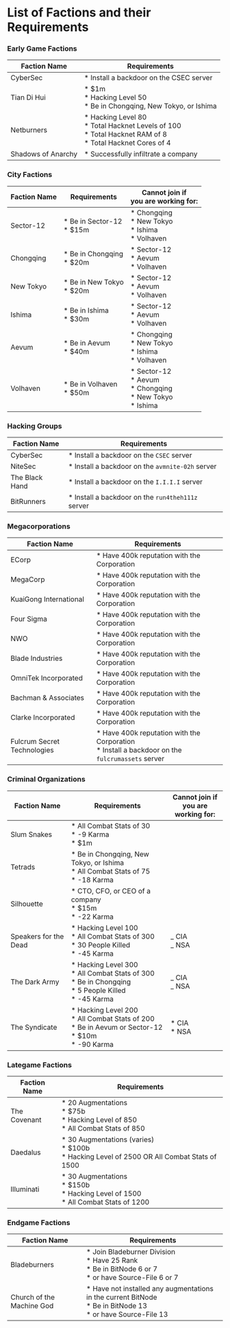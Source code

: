 # List of Factions and their Requirements

### Early Game Factions

| Faction Name       | Requirements                                                                                                            |
| ------------------ | ----------------------------------------------------------------------------------------------------------------------- |
| CyberSec           | \* Install a backdoor on the CSEC server                                                                                |
| Tian Di Hui        | \* $1m<br />\* Hacking Level 50<br />\* Be in Chongqing, New Tokyo, or Ishima                                           |
| Netburners         | \* Hacking Level 80<br />\* Total Hacknet Levels of 100<br />\* Total Hacknet RAM of 8<br />\* Total Hacknet Cores of 4 |
| Shadows of Anarchy | \* Successfully infiltrate a company                                                                                    |

### City Factions

| Faction Name | Requirements                    | Cannot join if <br />you are working for:                                     |
| ------------ | ------------------------------- | ----------------------------------------------------------------------------- |
| Sector-12    | \* Be in Sector-12<br />\* $15m | \* Chongqing<br />\* New Tokyo<br />\* Ishima<br />\* Volhaven                |
| Chongqing    | \* Be in Chongqing<br />\* $20m | \* Sector-12<br />\* Aevum<br />\* Volhaven                                   |
| New Tokyo    | \* Be in New Tokyo<br />\* $20m | \* Sector-12<br />\* Aevum<br />\* Volhaven                                   |
| Ishima       | \* Be in Ishima<br />\* $30m    | \* Sector-12<br />\* Aevum<br />\* Volhaven                                   |
| Aevum        | \* Be in Aevum<br />\* $40m     | \* Chongqing<br />\* New Tokyo<br />\* Ishima<br />\* Volhaven                |
| Volhaven     | \* Be in Volhaven<br />\* $50m  | \* Sector-12<br />\* Aevum<br />\* Chongqing<br />\* New Tokyo<br />\* Ishima |

### Hacking Groups

| Faction Name   | Requirements                                       |
| -------------- | -------------------------------------------------- |
| CyberSec       | \* Install a backdoor on the `CSEC` server         |
| NiteSec        | \* Install a backdoor on the `avmnite-02h` server  |
| The Black Hand | \* Install a backdoor on the `I.I.I.I` server      |
| BitRunners     | \* Install a backdoor on the `run4theh111z` server |

### Megacorporations

| Faction Name                | Requirements                                                                                          |
| --------------------------- | ----------------------------------------------------------------------------------------------------- |
| ECorp                       | \* Have 400k reputation with the Corporation                                                          |
| MegaCorp                    | \* Have 400k reputation with the Corporation                                                          |
| KuaiGong International      | \* Have 400k reputation with the Corporation                                                          |
| Four Sigma                  | \* Have 400k reputation with the Corporation                                                          |
| NWO                         | \* Have 400k reputation with the Corporation                                                          |
| Blade Industries            | \* Have 400k reputation with the Corporation                                                          |
| OmniTek Incorporated        | \* Have 400k reputation with the Corporation                                                          |
| Bachman & Associates        | \* Have 400k reputation with the Corporation                                                          |
| Clarke Incorporated         | \* Have 400k reputation with the Corporation                                                          |
| Fulcrum Secret Technologies | \* Have 400k reputation with the Corporation<br />\* Install a backdoor on the `fulcrumassets` server |

### Criminal Organizations

| Faction Name          | Requirements                                                                                                           | Cannot join if <br />you are working for: |
| --------------------- | ---------------------------------------------------------------------------------------------------------------------- | ----------------------------------------- |
| Slum Snakes           | \* All Combat Stats of 30<br />\* -9 Karma<br />\* $1m                                                                 |                                           |
| Tetrads               | \* Be in Chongqing, New Tokyo, or Ishima<br />\* All Combat Stats of 75<br />\* -18 Karma                              |                                           |
| Silhouette            | \* CTO, CFO, or CEO of a company<br />\* $15m<br />\* -22 Karma                                                        |                                           |
| Speakers for the Dead | \* Hacking Level 100<br />\* All Combat Stats of 300<br />\* 30 People Killed<br />\* -45 Karma                        | _ CIA<br />_ NSA                          |
| The Dark Army         | \* Hacking Level 300<br />\* All Combat Stats of 300<br />\* Be in Chongqing<br />\* 5 People Killed<br />\* -45 Karma | _ CIA<br />_ NSA                          |
| The Syndicate         | \* Hacking Level 200<br />\* All Combat Stats of 200<br />\* Be in Aevum or Sector-12<br />\* $10m<br />\* -90 Karma   | \* CIA<br />\* NSA                          |

### Lategame Factions

| Faction Name | Requirements                                                                                         |
| ------------ | ---------------------------------------------------------------------------------------------------- |
| The Covenant | \* 20 Augmentations<br />\* $75b<br />\* Hacking Level of 850<br />\* All Combat Stats of 850        |
| Daedalus     | \* 30 Augmentations (varies)<br />\* $100b<br />\* Hacking Level of 2500 OR All Combat Stats of 1500 |
| Illuminati   | \* 30 Augmentations<br />\* $150b<br />\* Hacking Level of 1500<br />\* All Combat Stats of 1200     |

### Endgame Factions

| Faction Name              | Requirements                                                                                                           |
| ------------------------- | ---------------------------------------------------------------------------------------------------------------------- |
| Bladeburners              | \* Join Bladeburner Division<br />\* Have 25 Rank<br />\* Be in BitNode 6 or 7<br />\* or have Source-File 6 or 7      |
| Church of the Machine God | \* Have not installed any augmentations in the current BitNode<br />\* Be in BitNode 13<br />\* or have Source-File 13 |
